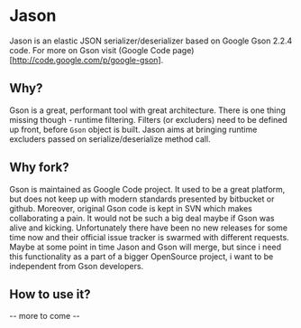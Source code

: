 # Jason

Jason is an elastic JSON serializer/deserializer based on Google Gson 2.2.4 code.
For more on Gson visit (Google Code page)[http://code.google.com/p/google-gson].

## Why?

Gson is a great, performant tool with great architecture. There is one thing missing
though - runtime filtering. Filters (or excluders) need to be defined up front,
before `Gson` object is built. Jason aims at bringing runtime excluders passed
on serialize/deserialize method call.

## Why fork?

Gson is maintained as Google Code project. It used to be a great platform, but does
not keep up with modern standards presented by bitbucket or github. Moreover, original
Gson code is kept in SVN which makes collaborating a pain. It would not be such
a big deal maybe if Gson was alive and kicking. Unfortunately there have been no
new releases for some time now and their official issue tracker is swarmed with
different requests. Maybe at some point in time Jason and Gson will merge, but since
i need this functionality as a part of a bigger OpenSource project, i want to
be independent from Gson developers.

## How to use it?

-- more to come --
